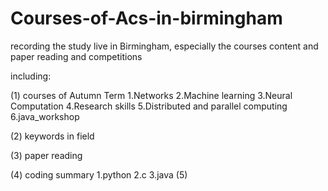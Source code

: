 # Courses-of-Acs-in-birmingham
recording the study live in Birmingham, especially the courses content and paper reading and competitions 

including:

(1) courses of Autumn Term
     1.Networks 
     2.Machine learning 
     3.Neural Computation 
     4.Research skills 
     5.Distributed and parallel computing 
     6.java_workshop 
     
(2) keywords in field 

(3) paper reading 

(4) coding summary 
     1.python 
     2.c
     3.java 
(5) 
